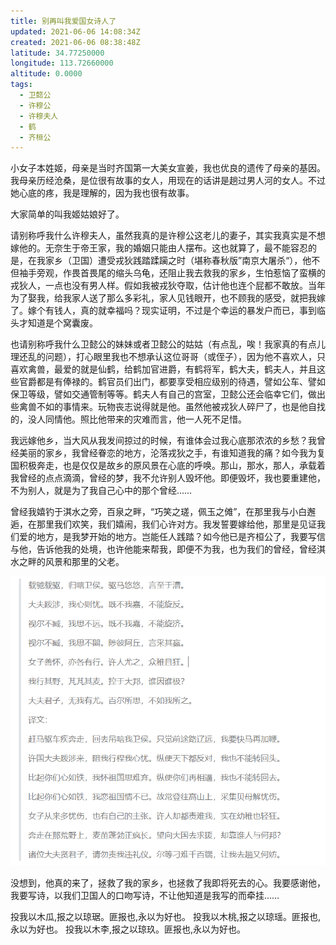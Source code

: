 ```yaml
---
title: 别再叫我爱国女诗人了
updated: 2021-06-06 14:08:34Z
created: 2021-06-06 08:38:48Z
latitude: 34.77250000
longitude: 113.72660000
altitude: 0.0000
tags:
  - 卫懿公
  - 许穆公
  - 许穆夫人
  - 鹤
  - 齐桓公
---
```


小女子本姓姬，母亲是当时齐国第一大美女宣姜，我也优良的遗传了母亲的基因。我母亲历经沧桑，是位很有故事的女人，用现在的话讲是趟过男人河的女人。不过她心底的疼，我是理解的，因为我也很有故事。

大家简单的叫我姬姑娘好了。

请别称呼我什么许穆夫人，虽然我真的是许穆公这老儿的妻子，其实我真实是不想嫁他的。无奈生于帝王家，我的婚姻只能由人摆布。这也就算了，最不能容忍的是，在我家乡（卫国）遭受戎狄践踏蹂躏之时（堪称春秋版”南京大屠杀“），他不但袖手旁观，作畏首畏尾的缩头乌龟，还阻止我去救我的家乡，生怕惹恼了蛮横的戎狄人，一点也没有男人样。假如我被戎狄夺取，估计他也连个屁都不敢放。当年为了娶我，给我家人送了那么多彩礼，家人见钱眼开，也不顾我的感受，就把我嫁了。嫁个有钱人，真的就幸福吗？现实证明，不过是个幸运的暴发户而已，事到临头才知道是个窝囊废。

也请别称呼我什么卫懿公的妹妹或者卫懿公的姑姑（有点乱，唉！我家真的有点儿理还乱的问题），打心眼里我也不想承认这位哥哥（或侄子），因为他不喜欢人，只喜欢禽兽，最爱的就是仙鹤，给鹤加官进爵，有鹤将军，鹤大夫，鹤夫人，并且这些官爵都是有俸禄的。鹤官员们出门，都要享受相应级别的待遇，譬如公车、譬如保卫等级，譬如交通管制等等。鹤夫人有自己的宫室，卫懿公还会临幸它们，做出些禽兽不如的事情来。玩物丧志说得就是他。虽然他被戎狄人碎尸了，也是他自找的，没人同情他。照比他带来的灾难而言，他一人死不足惜。

我远嫁他乡，当大风从我发间掠过的时候，有谁体会过我心底那浓浓的乡愁？我曾经美丽的家乡，我曾经眷恋的地方，沦落戎狄之手，有谁知道我的痛？如今我为复国积极奔走，也是仅仅是故乡的原风景在心底的呼唤。那山，那水，那人，承载着我曾经的点点滴滴，曾经的梦，我不允许别人毁坏他。即便毁坏，我也要重建他，不为别人，就是为了我自己心中的那个曾经……

曾经我嬉钓于淇水之旁，百泉之畔，“巧笑之瑳，佩玉之傩”，在那里我与小白邂逅，在那里我们欢笑，我们嬉闹，我们心许对方。我发誓要嫁给他，那里是见证我们爱的地方，是我梦开始的地方。岂能任人践踏？如今他已是齐桓公了，我要写信与他，告诉他我的处境，也许他能来帮我，即便不为我，也为我们的曾经，曾经淇水之畔的风景和那里的父老。



![许穆夫人1.png](../../_resources/许穆夫人1.png)



没想到，他真的来了，拯救了我的家乡，也拯救了我即将死去的心。我要感谢他，我要写诗，以我们卫国人的口吻写诗，不让他知道是我写的而牵挂……



投我以木瓜,报之以琼琚。匪报也,永以为好也。
投我以木桃,报之以琼瑶。匪报也,永以为好也。
投我以木李,报之以琼玖。匪报也,永以为好也。

